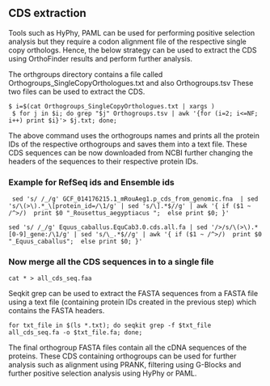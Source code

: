 ## CDS extraction

Tools such as HyPhy, PAML can be used for performing positive selection analysis but they require a codon alignment file of the respective single copy orthologs. Hence, the below strategy can be used to extract the CDS using OrthoFinder results and perform further analysis.

The orthgroups directory contains a file called Orthogroups_SingleCopyOrthologues.txt and also Orthogroups.tsv These two files can be used to extract the CDS.

``` 
$ i=$(cat Orthogroups_SingleCopyOrthologues.txt | xargs )
 $ for j in $i; do grep "$j" Orthogroups.tsv | awk '{for (i=2; i<=NF; i++) print $i}'> $j.txt; done;
```
The above command uses the orthogroups names and prints all the protein IDs of the respective orthogroups and saves them into a text file. These CDS sequences can be now downloaded from NCBI further changing the headers of the sequences to their respective protein IDs.

### Example for RefSeq ids and Ensemble ids
```
 sed 's/ /_/g' GCF_014176215.1_mRouAeg1.p_cds_from_genomic.fna  | sed 's/\(>\).*_\[protein_id=/\1/g' | sed 's/\].*$//g' | awk '{ if ($1 ~ /^>/)  print $0 "_Rousettus_aegyptiacus ";  else print $0; }' 
```
```
sed 's/ /_/g' Equus_caballus.EquCab3.0.cds.all.fa | sed '/>/s/\(>\).*[0-9]_gene:/\1/g' | sed 's/\_.*$//g' | awk '{ if ($1 ~ /^>/)  print $0 "_Equus_caballus";  else print $0; }' 
```
### Now merge all the CDS sequences in to a single file
```
cat * > all_cds_seq.faa
```
Seqkit grep can be used to extract the FASTA sequences from a FASTA file using a text file (containing protein IDs created in the previous step) which contains the FASTA headers. 

```
for txt_file in $(ls *.txt); do seqkit grep -f $txt_file all_cds_seq.fa -o $txt_file.fa; done;
```
The final orthogroup FASTA files contain all the cDNA sequences of the proteins.
These CDS containing orthogroups can be used for further analysis such as alignment using PRANK, filtering using G-Blocks and further positive selection analysis using HyPhy or PAML.

